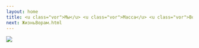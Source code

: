 ```yaml
---
layout: home
title: <u class="vor">Мы</u> <u class="vor">Масса</u> <u class="vor">Воров</u>
next: ЖизньВорам.html
---
```


[![](https://moses.lamourism.com/mossad/%D0%BB%D0%BE%D0%B1%D0%BA%D0%BE.jpg)](https://perestroika-2.com/images/prison.jpg)

